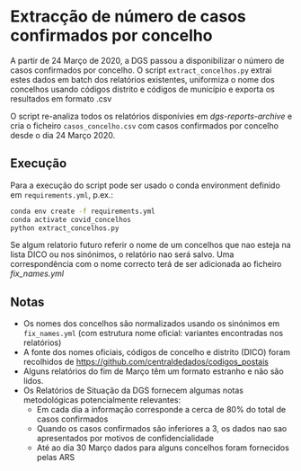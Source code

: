 # Extracção de número de casos confirmados por concelho

A partir de 24 Março de 2020, a DGS passou a disponibilizar o número de casos confirmados por concelho.
O script `extract_concelhos.py` extrai estes dados em batch dos relatórios existentes, uniformiza o nome dos concelhos usando códigos distrito e códigos de município e exporta os resultados em formato .csv

O script re-analiza todos os relatórios disponívies em _dgs-reports-archive_ e cria o ficheiro `casos_concelho.csv` com casos confirmados por concelho desde o dia 24 Março 2020.

## Execução

Para a execução do script pode ser usado o conda environment definido em `requirements.yml`, p.ex.:

```bash
conda env create -f requirements.yml
conda activate covid_concelhos
python extract_concelhos.py
```

Se algum relatorio futuro referir o nome de um concelhos que nao esteja na lista DICO ou nos sinónimos, o relatório nao será salvo. Uma correspondência com o nome correcto terá de ser adicionada ao ficheiro _fix_names.yml_

## Notas

- Os nomes dos concelhos são normalizados usando os sinónimos em `fix_names.yml` (com estrutura nome oficial: variantes encontradas nos relatórios)
- A fonte dos nomes oficiais, códigos de concelho e distrito (DICO) foram recolhidos de https://github.com/centraldedados/codigos_postais
- Alguns relatórios do fim de Março têm um formato estranho e não são lidos.
- Os Relatórios de Situação da DGS fornecem algumas notas metodológicas potencialmente relevantes:
    - Em cada dia a informação corresponde a cerca de 80% do total de casos confirmados
    - Quando os casos confirmados são inferiores a 3, os dados nao sao apresentados por motivos de confidencialidade
    - Até ao dia 30 Março dados para alguns concelhos foram fornecidos pelas ARS






